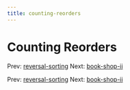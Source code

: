 ```yaml
---
title: counting-reorders
---
```




# Counting Reorders

Prev: [reversal-sorting](reversal-sorting.md)
Next: [book-shop-ii](book-shop-ii.md)

Prev: [reversal-sorting](reversal-sorting.md)
Next: [book-shop-ii](book-shop-ii.md)
